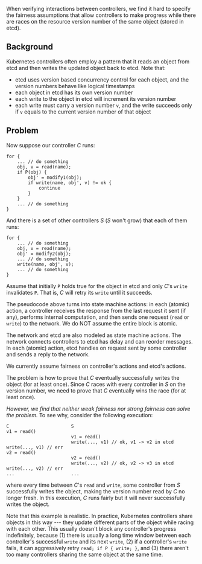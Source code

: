 When verifying interactions between controllers, we find it hard to specify the fairness assumptions that allow controllers to make progress while there are races on the resource version number of the same object (stored in etcd).

## Background
Kubernetes controllers often employ a pattern that it reads an object from etcd and then writes the updated object back to etcd. 
Note that:
- etcd uses version based concurrency control for each object, and the version numbers behave like logical timestamps
- each object in etcd has its own version number
- each write to the object in etcd will increment its version number
- each write must carry a version number `v`, and the write succeeds only if `v` equals to the current version number of that object

## Problem
Now suppose our controller $C$ runs:
```
for {
    ... // do something
    obj, v = read(name);
    if P(obj) {
        obj' = modify1(obj);
        if write(name, obj', v) != ok {
            continue
        }
    }
    ... // do something
}
```

And there is a set of other controllers $S$ ($S$ won't grow) that each of them runs:
```
for {
    ... // do something
    obj, v = read(name);
    obj' = modify2(obj);
    ... // do something
    write(name, obj', v);
    ... // do something
}
```

Assume that initially `P` holds true for the object in etcd and only $C$'s `write` invalidates `P`.
That is, $C$ will retry its `write` until it succeeds.

The pseudocode above turns into state machine actions: in each (atomic) action, a controller receives the response from the last request it sent (if any), performs internal computation, and then sends one request (`read` or `write`) to the network. We do NOT assume the entire block is atomic.

The network and etcd are also modeled as state machine actions. The network connects controllers to etcd has delay and can reorder messages. In each (atomic) action, etcd handles on request sent by some controller and sends a reply to the network.

We currently assume fairness on controller's actions and etcd's actions.

The problem is how to prove that $C$ eventually successfully writes the object (for at least once).
Since $C$ races with every controller in $S$ on the version number, we need to prove that $C$ eventually wins the race (for at least once).

*However, we find that neither weak fairness nor strong fairness can solve the problem.* To see why, consider the following execution:
```
C                       S
v1 = read()
                        v1 = read()
                        write(..., v1) // ok, v1 -> v2 in etcd
write(..., v1) // err
v2 = read()
                        v2 = read()
                        write(..., v2) // ok, v2 -> v3 in etcd
write(..., v2) // err
...                     ...
```
where every time between $C$'s `read` and `write`, some controller from $S$ successfully writes the object, making the version number read by $C$ no longer fresh. In this execution, $C$ runs fairly but it will never successfully writes the object.

Note that this example is realistic. In practice, Kubernetes controllers share objects in this way --- they update different parts of the object while racing with each other. This usually doesn't block any controller's progress indefinitely, because (1) there is usually a long time window between each controller's successful `write` and its next `write`, (2) if a controller's `write` fails, it can aggressively retry `read; if P { write; }`, and (3) there aren't too many controllers sharing the same object at the same time.